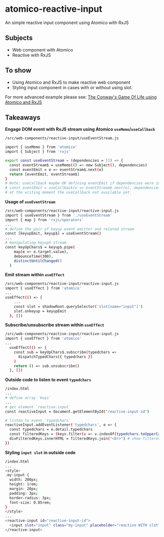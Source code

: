 # atomico-reactive-input
An simple reactive input component using Atomico with RxJS

## Subjects

* Web component with Atomico
* Reactive with RxJS

## To show
- Using Atomico and RxJS to make reactive web component
- Styling input component in cases with or without using slot.

For more advanced example please see:
[The Conway's Game Of Life using Atomico and RxJS](https://github.com/hoangausway/atomico-game-of-life)

## Takeaways
**Engage DOM event with RxJS stream using Atomico `useMemo`/`useCallback`**
```bash
/src/web-components/reactive-input/useEventStream.js

import { useMemo } from 'atomico'
import { Subject } from 'rxjs'

export const useEventStream = (dependencies = []) => {
  const eventStream$ = useMemo(() => new Subject(), dependencies)
  const eventEmit = e => eventStream$.next(e)
  return [eventEmit, eventStream$]
}
# Note: useCallback maybe OK defining eventEmit if dependencies were important
# const eventEmit = useCallback(e => eventStream$.next(e), dependencies)
# at the writing moment the useCallback not available yet.

```

**Usage of `useEventStream`**

```bash
/src/web-components/reactive-input/reactive-input.js
import { useEventStream } from './useEventStream'
import { map } from 'rxjs/operators'
...
# define the pair of keyup event emitter and related stream
const [keyupEmit, keyup$] = useEventStream()
...
# manipulating keyup$ stream
const keyUpChars$ = keyup$.pipe(
    map(e => e.target.value),
    debounceTime(300),
    distinctUntilChanged()
  )
```

**Emit stream within `useEffect`**
```bash
/src/web-components/reactive-input/reactive-input.js
import { useEffect } from 'atomico'
...
useEffect(() => {
    ...
    const slot = shadowRoot.querySelector('slot[name="input"]')
    slot.onkeyup = keyupEmit
  }, [])
```
**Subscribe/unsubscribe stream within `useEffect`**
```bash
/src/web-components/reactive-input/reactive-input.js
import { useEffect } from 'atomico'
...
  useEffect(() => {
    const sub = keyUpChars$.subscribe(typedchars =>
      dispatchTypedChars({ typedchars })
    )
    return () => sub.unsubscribe()
  }, [])
```

**Outside code to listen to event `typedchars`**
```bash
/index.html
...
# define array `keys`
...
# get element `reactive-input`
const reactiveInput = document.getElementById("reactive-input-id")

# listen to event `typedchars`
reactiveInput.addEventListener('typedchars', e => {
  const typedchars = e.detail.typedchars
  const filteredKeys = (keys.filter(v => v.indexOf(typedchars.toUpperCase()) > -1))
  divFilteredKeys.innerHTML = filteredKeys.join("<br>") # show filtered result
})
```
**Styling `input slot` in outside code**
```bash
/index.html
...
<style>
.my-input {
  width: 200px;
  height: 1rem;
  margin: 20px;
  padding: 3px;
  border-radius: 3px;
  font-size: 0.85rem;
}
</style>
...
<reactive-input id="reactive-input-id">
  <input slot="input" class="my-input" placeholder="reactive WITH slot" />
</reactive-input>
```


